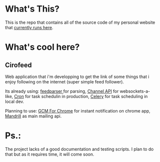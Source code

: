 What's This?
========

This is the repo that contains all of the source code of my personal website that [currently runs here](http://ciro-costa.appspot.com).

What's cool here?
========
Cirofeed
-------
Web application that i'm developping to get the link of some things that i enjoy following on the internet (super simple feed follower).

Its already using: [feedparser ](http://code.google.com/p/feedparser/) for parsing, [Channel API](https://developers.google.com/appengine/docs/python/channel/) for websockets-a-like, [Cron](https://developers.google.com/appengine/docs/python/config/cron) for task schedulin in production, [Celery](http://www.celeryproject.org/) for task scheduling in local dev.  

Planning to use: [GCM For Chrome](http://developer.chrome.com/apps/cloudMessaging.html) for instant notification on chrome app, [Mandrill](http://mandrill.com/) as main mailing api.


Ps.:
======
The project lacks of a good documentation and testing scripts. 
I plan to do that but as it requires time, it will come soon.